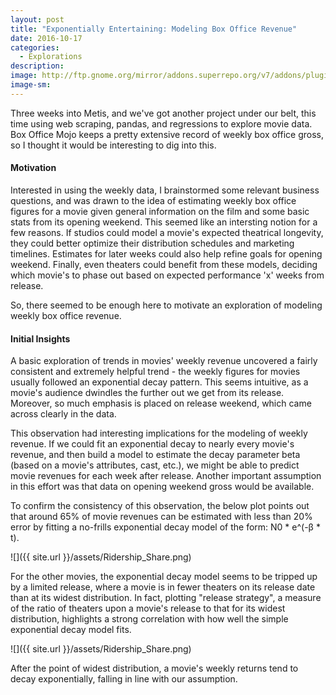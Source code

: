 ```yaml
---
layout: post
title: "Exponentially Entertaining: Modeling Box Office Revenue"
date: 2016-10-17
categories: 
  - Explorations
description: 
image: http://ftp.gnome.org/mirror/addons.superrepo.org/v7/addons/plugin.video.mdfm/fanart.jpg
image-sm:
---
```

Three weeks into Metis, and we've got another project under our belt, this time using web scraping, pandas, and regressions to explore movie data.  Box Office Mojo keeps a pretty extensive record of weekly box office gross, so I thought it would be interesting to dig into this.

#### Motivation

Interested in using the weekly data, I brainstormed some relevant business questions, and was drawn to the idea of estimating weekly box office figures for a movie given general information on the film and some basic stats from its opening weekend.  This seemed like an intersting notion for a few reasons.  If studios could model a movie's expected theatrical longevity, they could better optimize their distribution schedules and marketing timelines.  Estimates for later weeks could also help refine goals for opening weekend.  Finally, even theaters could benefit from these models, deciding which movie's to phase out based on expected performance 'x' weeks from release.  

So, there seemed to be enough here to motivate an exploration of modeling weekly box office revenue.

#### Initial Insights

A basic exploration of trends in movies' weekly revenue uncovered a fairly consistent and extremely helpful trend - the weekly figures for movies usually followed an exponential decay pattern.  This seems intuitive, as a movie's audience dwindles the further out we get from its release.  Moreover, so much emphasis is placed on release weekend, which came across clearly in the data.  

This observation had interesting implications for the modeling of weekly revenue.  If we could fit an exponential decay to nearly every movie's revenue, and then build a model to estimate the decay parameter beta (based on a movie's attributes, cast, etc.), we might be able to predict movie revenues for each week after release.  Another important assumption in this effort was that data on opening weekend gross would be available.  

To confirm the consistency of this observation, the below plot points out that around 65% of movie revenues can be estimated with less than 20% error by fitting a no-frills exponential decay model of the form: N0 * e^(-β * t).  

![]({{ site.url }}/assets/Ridership_Share.png)

For the other movies, the exponential decay model seems to be tripped up by a limited release, where a movie is in fewer theaters on its release date than at its widest distribution.  In fact, plotting "release strategy", a measure of the ratio of theaters upon a movie's release to that for its widest distribution, highlights a strong correlation with how well the simple exponential decay model fits.

![]({{ site.url }}/assets/Ridership_Share.png)

After the point of widest distribution, a movie's weekly returns tend to decay exponentially, falling in line with our assumption.  



